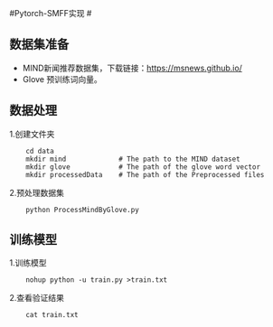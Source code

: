 #Pytorch-SMFF实现 #

## 数据集准备
* MIND新闻推荐数据集，下载链接：https://msnews.github.io/
* Glove 预训练词向量。

## 数据处理
1.创建文件夹
```angular2html
    cd data                
    mkdir mind             # The path to the MIND dataset
    mkdir glove            # The path of the glove word vector
    mkdir processedData    # The path of the Preprocessed files
```
2.预处理数据集
```angular2html
    python ProcessMindByGlove.py
```

## 训练模型
1.训练模型
```angular2html
    nohup python -u train.py >train.txt
```
2.查看验证结果
```angular2html
    cat train.txt
```
